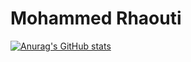 # Mohammed Rhaouti
[![Anurag's GitHub stats](https://github-readme-stats.vercel.app/api?username=xrotox)](https://github.com/xrotox)
